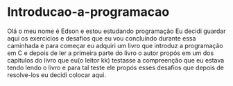 # Introducao-a-programacao
Olá o meu nome é Edson e estou estudando programação
Eu decidi guardar aqui os exercicios e desafios que eu vou concluindo durante essa caminhada
e para começar eu adquiri um livro que introduz a programação em C
e depois de ler a primeira parte do livro o autor propós em um dos capitulos do livro que eu(o leitor kk) testasse a compreenção que eu estava tendo lendo o livro
e para tal teste ele propós esses desafios que depois de resolve-los eu decidi colocar aqui.
